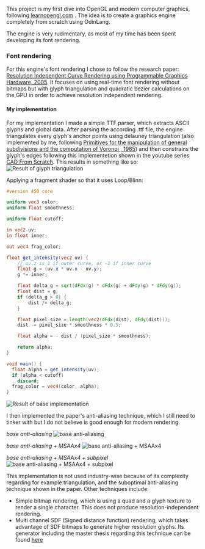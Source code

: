 This project is my first dive into OpenGL and modern computer graphics, following [learnopengl.com](https://learnopengl.com/) . The idea is to create a graphics engine completely from scratch using OdinLang.

The engine is very rudimentary, as most of my time has been spent developing its font rendering. 

### Font rendering
For this engine's font rendering I chose to follow the research paper: [Resolution Independent Curve Rendering using Programmable Graphics Hardware, 2005](https://www.microsoft.com/en-us/research/wp-content/uploads/2005/01/p1000-loop.pdf).
It focuses on using real-time font rendering without bitmaps but with glyph triangulation and quadratic bezier calculations on the GPU in order to achieve resolution independent rendering. 

#### My implementation
For my implementation I made a simple TTF parser, which extracts ASCII glyphs and global data. 
After parsing the according .ttf file, the engine triangulates every glyph's anchor points using delauney triangulation (also implemented by me, following [Primitives for the manipulation of general subdivisions and the computation of Voronoi
, 1985](https://dl.acm.org/doi/10.1145/282918.282923)) and then constrains the glyph's edges following this implementetion shown in the youtube series [CAD From Scratch](https://www.youtube.com/watch?v=_Pe-Raurn34). 
This results in something like so: 
![Result of glyph triangulation](https://github.com/user-attachments/assets/3fb09bf9-d999-439f-b225-74862f195bda)

Applying a fragment shader so that it uses Loop/Blinn: 
```glsl
#version 450 core

uniform vec3 color;
uniform float smoothness;

uniform float cutoff;

in vec2 uv;
in float inner;

out vec4 frag_color;

float get_intensity(vec2 uv) {
    // uv.z is 1 if outer curve, or -1 if inner curve
    float g = (uv.x * uv.x - uv.y);
    g *= inner;

    float delta_g = sqrt(dFdx(g) * dFdx(g) + dFdy(g) * dFdy(g));
    float dist = g;
    if (delta_g > 0) {
        dist /= delta_g;
    }

    float pixel_size = length(vec2(dFdx(dist), dFdy(dist)));
    dist -= pixel_size * smoothness * 0.5;

    float alpha = - dist / (pixel_size * smoothness);

    return alpha;
}

void main() {
  float alpha = get_intensity(uv);
  if (alpha < cutoff) 
    discard;
  frag_color = vec4(color, alpha);
}
```

![Result of base implementation](https://github.com/user-attachments/assets/965afa37-eb4b-4d16-b764-e7195d950200)

I then implemented the paper's anti-aliasing technique, which I still need to tinker with but I do not believe is good enough for modern rendering. 

*base anti-aliasing*
![base anti-aliasing](https://github.com/user-attachments/assets/1e314c18-24cf-4fd4-9136-ebb8f7091b8e)

*base anti-aliasing + MSAAx4*
![base anti-aliasing + MSAAx4](https://github.com/user-attachments/assets/1981fb70-26fa-4899-9b61-e0f3389932b5)

*base anti-aliasing + MSAAx4 + subpixel*
![base anti-aliasing + MSAAx4 + subpixel](https://github.com/user-attachments/assets/5e4f5c78-ea27-47aa-83af-f374f7f89249)


This implementation is not used industry-wise because of its complexity regarding for example triangulation, and the suboptimal anti-aliasing technique shown in the paper. 
Other techniques include:
- Simple bitmap rendering, which is using a quad and a glyph texture to render a single character. This does not produce resolution-independent rendering.
- Multi channel SDF (Signed distance function) rendering, which takes advantage of SDF bitmaps to generate higher resolution glyphs. Its generator including the master thesis regarding this technique can be found [here](https://github.com/Chlumsky/msdfgen)

